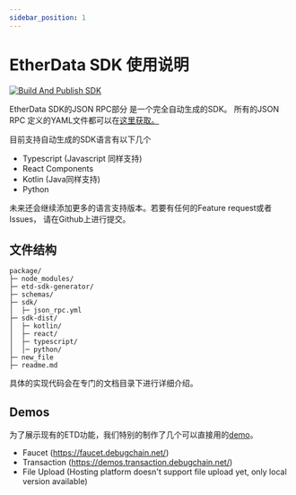 ```yaml
---
sidebar_position: 1
---
```


# EtherData SDK 使用说明

[![Build And Publish SDK](https://github.com/etherdata-blockchain/etherdata-sdk/actions/workflows/build-sdk.yml/badge.svg)](https://github.com/etherdata-blockchain/etherdata-sdk/actions/workflows/build-sdk.yml)

EtherData SDK的JSON RPC部分 是一个完全自动生成的SDK。
所有的JSON RPC 定义的YAML文件都可以在[这里获取。](https://github.com/etherdata-blockchain/etherdata-sdk/tree/main/sdk)

目前支持自动生成的SDK语言有以下几个

- Typescript (Javascript 同样支持)
- React Components
- Kotlin (Java同样支持)
- Python

未来还会继续添加更多的语言支持版本。若要有任何的Feature request或者 Issues， 请在Github上进行提交。

## 文件结构

```
package/
├─ node_modules/
├─ etd-sdk-generator/
├─ schemas/
├─ sdk/
│  ├─ json_rpc.yml
├─ sdk-dist/
│  ├─ kotlin/
│  ├─ react/
│  ├─ typescript/
│  │─ python/
├─ new_file
├─ readme.md
```

具体的实现代码会在专门的文档目录下进行详细介绍。


## Demos

为了展示现有的ETD功能，我们特别的制作了几个可以直接用的[demo](https://github.com/etherdata-blockchain/demos)。

- Faucet (https://faucet.debugchain.net/)
- Transaction (https://demos.transaction.debugchain.net/)
- File Upload (Hosting platform doesn't support file upload yet, only local version available)
